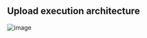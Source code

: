 ## Upload execution architecture
![image](https://github.com/user-attachments/assets/e02fccf0-5728-4f61-9d28-0fdfa5e81fad)
